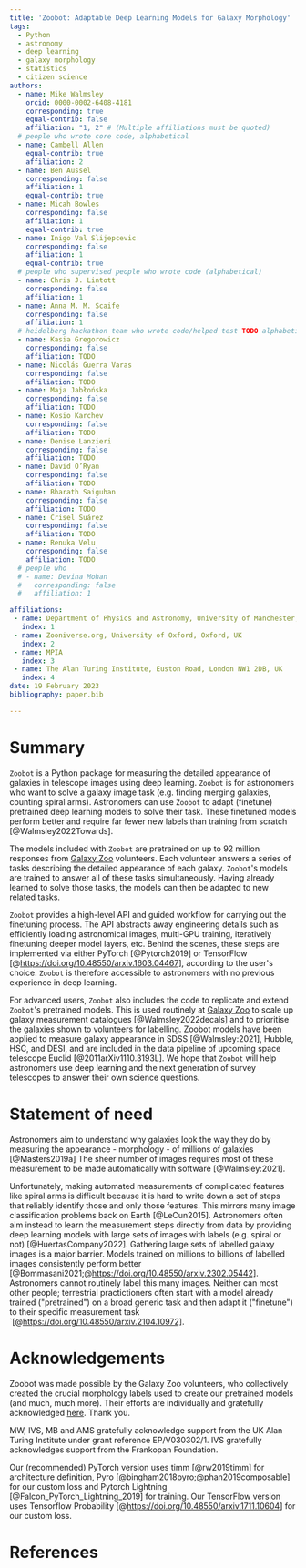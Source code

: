 ```yaml
---
title: 'Zoobot: Adaptable Deep Learning Models for Galaxy Morphology'
tags:
  - Python
  - astronomy
  - deep learning
  - galaxy morphology
  - statistics
  - citizen science
authors:
  - name: Mike Walmsley
    orcid: 0000-0002-6408-4181
    corresponding: true
    equal-contrib: false
    affiliation: "1, 2" # (Multiple affiliations must be quoted)
  # people who wrote core code, alphabetical
  - name: Cambell Allen
    equal-contrib: true
    affiliation: 2
  - name: Ben Aussel
    corresponding: false
    affiliation: 1
    equal-contrib: true
  - name: Micah Bowles
    corresponding: false
    affiliation: 1
    equal-contrib: true
  - name: Inigo Val Slijepcevic
    corresponding: false
    affiliation: 1
    equal-contrib: true
  # people who supervised people who wrote code (alphabetical)
  - name: Chris J. Lintott
    corresponding: false
    affiliation: 1
  - name: Anna M. M. Scaife
    corresponding: false
    affiliation: 1
  # heidelberg hackathon team who wrote code/helped test TODO alphabetical
  - name: Kasia Gregorowicz
    corresponding: false
    affiliation: TODO
  - name: Nicolás Guerra Varas
    corresponding: false
    affiliation: TODO
  - name: Maja Jabłońska
    corresponding: false
    affiliation: TODO
  - name: Kosio Karchev
    corresponding: false
    affiliation: TODO
  - name: Denise Lanzieri
    corresponding: false
    affiliation: TODO
  - name: David O’Ryan
    corresponding: false
    affiliation: TODO
  - name: Bharath Saiguhan
    corresponding: false
    affiliation: TODO
  - name: Crisel Suárez
    corresponding: false
    affiliation: TODO
  - name: Renuka Velu
    corresponding: false
    affiliation: TODO
  # people who 
  # - name: Devina Mohan
  #   corresponding: false
  #   affiliation: 1

affiliations:
 - name: Department of Physics and Astronomy, University of Manchester, Manchester, UK
   index: 1
 - name: Zooniverse.org, University of Oxford, Oxford, UK
   index: 2
 - name: MPIA
   index: 3
 - name: The Alan Turing Institute, Euston Road, London NW1 2DB, UK
   index: 4
date: 19 February 2023
bibliography: paper.bib

---
```


# Summary

<!--  Summary: Has a clear description of the high-level functionality and purpose of the software for a diverse, non-specialist audience been provided? -->

`Zoobot` is a Python package for measuring the detailed appearance of galaxies in telescope images
using deep learning.
`Zoobot` is for astronomers who want to solve a galaxy image task (e.g. finding merging galaxies, counting spiral arms).
Astronomers can use `Zoobot` to adapt (finetune) pretrained deep learning models to solve their task.
These finetuned models perform better and require far fewer new labels than training from scratch [@Walmsley2022Towards].

The models included with `Zoobot` are pretrained on up to 92 million responses from [Galaxy Zoo](www.galaxyzoo.org) volunteers.
Each volunteer answers a series of tasks describing the detailed appearance of each galaxy. 
`Zoobot`'s models are trained to answer all of these tasks simultaneously.
Having already learned to solve those tasks, the models can then be adapted to new related tasks.

`Zoobot` provides a high-level API and guided workflow for carrying out the finetuning process.
The API abstracts away engineering details such as efficiently loading astronomical images, multi-GPU training, iteratively finetuning deeper model layers, etc.
Behind the scenes, these steps are implemented via either PyTorch [@Pytorch2019] or TensorFlow [@https://doi.org/10.48550/arxiv.1603.04467], according to the user's choice.
`Zoobot` is therefore accessible to astronomers with no previous experience in deep learning.

For advanced users, `Zoobot` also includes the code to replicate and extend `Zoobot`'s pretrained models.
This is used routinely at [Galaxy Zoo](www.galaxyzoo.org) to scale up galaxy measurement catalogues [@Walmsley2022decals]
and to prioritise the galaxies shown to volunteers for labelling.
Zoobot models have been applied to measure galaxy appearance in SDSS [@Walmsley:2021], Hubble, HSC, and DESI, and are included in the data pipeline of upcoming space telescope Euclid [@2011arXiv1110.3193L].
We hope that `Zoobot` will help astronomers use deep learning and the next generation of survey telescopes to answer their own science questions.

# Statement of need
<!-- A statement of need: Does the paper have a section titled ‘Statement of need’ that clearly states what problems the software is designed to solve, who the target audience is, and its relation to other work? -->

Astronomers aim to understand why galaxies look the way they do by measuring
the appearance - morphology - of millions of galaxies [@Masters2019a]
The sheer number of images requires most of these measurement to be made automatically with software [@Walmsley:2021].

Unfortunately, making automated measurements of complicated features like spiral arms is difficult because
it is hard to write down a set of steps that reliably identify those and only those features.
This mirrors many image classification problems back on Earth [@LeCun2015].
Astronomers often aim instead to learn the measurement steps directly from data
by providing deep learning models with large sets of images with labels (e.g. spiral or not) [@HuertasCompany2022].
Gathering large sets of labelled galaxy images is a major barrier.
Models trained on millions to billions of labelled images consistently perform better [@Bommasani2021;@https://doi.org/10.48550/arxiv.2302.05442].
Astronomers cannot routinely label this many images.
Neither can most other people;
terrestrial practictioners often start with a model already trained ("pretrained")
on a broad generic task and then adapt it ("finetune") to their specific measurement task `[@https://doi.org/10.48550/arxiv.2104.10972].

<!-- Zoobot by sharing models pre-trained
Further, Zoobot 

Zoobot is the first package for finetuning deep learning models on astronomical images.

Zoobot is built on 

new surveys -->

<!-- State of the field: Do the authors describe how this software compares to other commonly-used packages? -->

<!-- - `@author:2001`  ->  "Author et al. (2001)"
- `[@author:2001]` -> "(Author et al., 2001)"
- `[@author1:2001; @author2:2001]` -> "(Author1 et al., 2001; Author2 et al., 2002)" -->


# Acknowledgements

Zoobot was made possible by the Galaxy Zoo volunteers,
who collectively created the crucial morphology labels used to create our pretrained models (and much, much more).
Their efforts are individually and gratefully acknowledged [here](http://authors.galaxyzoo.org/). Thank you.

MW, IVS, MB and AMS gratefully acknowledge support
from the UK Alan Turing Institute under grant reference
EP/V030302/1. IVS gratefully acknowledges support from
the Frankopan Foundation.

Our (recommended) PyTorch version uses timm [@rw2019timm] for architecture definition, Pyro [@bingham2018pyro;@phan2019composable] for our custom loss and Pytorch Lightning [@Falcon_PyTorch_Lightning_2019] for training.
Our TensorFlow version uses Tensorflow Probability [@https://doi.org/10.48550/arxiv.1711.10604] for our custom loss.

# References
<!-- References: Is the list of references complete, and is everything cited appropriately that should be cited (e.g., papers, datasets, software)? -->
